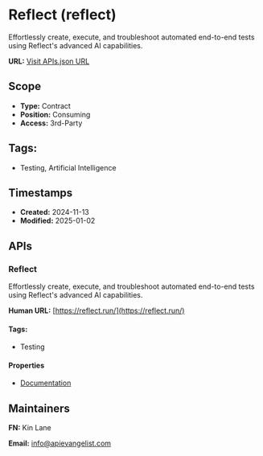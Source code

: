 # Reflect (reflect)

Effortlessly create, execute, and troubleshoot automated end-to-end tests
using Reflect's advanced AI capabilities.

**URL:** [Visit APIs.json URL](https://raw.githubusercontent.com/api-search/reflect/refs/heads/main/apis.yml)

## Scope

- **Type:** Contract 
- **Position:** Consuming 
- **Access:** 3rd-Party 

## Tags:

 - Testing, Artificial Intelligence

## Timestamps

- **Created:** 2024-11-13 
- **Modified:** 2025-01-02 

## APIs

### Reflect

Effortlessly create, execute, and troubleshoot automated end-to-end tests
using Reflect's advanced AI capabilities.

**Human URL:** [https://reflect.run/](https://reflect.run/)


#### Tags:

 - Testing

#### Properties

- [Documentation](https://reflect.run/docs/developer-api/documentation/)

## Maintainers

**FN:** Kin Lane

**Email:** info@apievangelist.com

